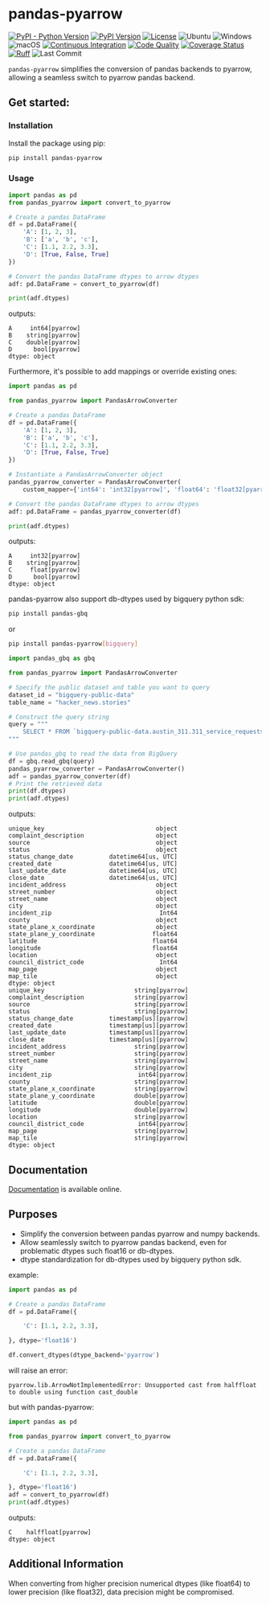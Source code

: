 # pandas-pyarrow

[![PyPI - Python Version](https://img.shields.io/pypi/pyversions/pandas-pyarrow)](https://pypi.org/project/pandas-pyarrow/)
[![PyPI Version](https://img.shields.io/pypi/v/pandas-pyarrow)](https://pypi.org/project/pandas-pyarrow/)
[![License](https://img.shields.io/badge/MIT-License-blue)](https://opensource.org/licenses/MIT)
![Ubuntu](https://img.shields.io/badge/Ubuntu-Supported-blue?logo=ubuntu)
![Windows](https://img.shields.io/badge/Windows-Supported-blue?logo=windows)
![macOS](https://img.shields.io/badge/macOS-Supported-blue?logo=apple)
[![Continuous Integration](https://github.com/DanielAvdar/pandas-pyarrow/actions/workflows/ci.yml/badge.svg)](https://github.com/DanielAvdar/pandas-pyarrow/actions/workflows/ci.yml)
[![Code Quality](https://github.com/DanielAvdar/pandas-pyarrow/actions/workflows/code-checks.yml/badge.svg)](https://github.com/DanielAvdar/pandas-pyarrow/actions/workflows/code-checks.yml)
[![Coverage Status](https://codecov.io/gh/DanielAvdar/pandas-pyarrow/branch/main/graph/badge.svg?token=N0V9KANTG2)](https://codecov.io/gh/DanielAvdar/pandas-pyarrow)
[![Ruff](https://img.shields.io/endpoint?url=https://raw.githubusercontent.com/astral-sh/ruff/main/assets/badge/v2.json)](https://github.com/astral-sh/ruff)
![Last Commit](https://img.shields.io/github/last-commit/DanielAvdar/pandas-pyarrow/main)

`pandas-pyarrow` simplifies the conversion of pandas backends to pyarrow, allowing a seamless switch to pyarrow pandas
backend.

## Get started:

### Installation

Install the package using pip:

```bash
pip install pandas-pyarrow
```

### Usage

```python
import pandas as pd
from pandas_pyarrow import convert_to_pyarrow

# Create a pandas DataFrame
df = pd.DataFrame({
    'A': [1, 2, 3],
    'B': ['a', 'b', 'c'],
    'C': [1.1, 2.2, 3.3],
    'D': [True, False, True]
})

# Convert the pandas DataFrame dtypes to arrow dtypes
adf: pd.DataFrame = convert_to_pyarrow(df)

print(adf.dtypes)
```

outputs:

```
A     int64[pyarrow]
B    string[pyarrow]
C    double[pyarrow]
D      bool[pyarrow]
dtype: object
```

Furthermore, it's possible to add mappings or override existing ones:

```python
import pandas as pd

from pandas_pyarrow import PandasArrowConverter

# Create a pandas DataFrame
df = pd.DataFrame({
    'A': [1, 2, 3],
    'B': ['a', 'b', 'c'],
    'C': [1.1, 2.2, 3.3],
    'D': [True, False, True]
})

# Instantiate a PandasArrowConverter object
pandas_pyarrow_converter = PandasArrowConverter(
    custom_mapper={'int64': 'int32[pyarrow]', 'float64': 'float32[pyarrow]'})

# Convert the pandas DataFrame dtypes to arrow dtypes
adf: pd.DataFrame = pandas_pyarrow_converter(df)

print(adf.dtypes)
```

outputs:

```
A     int32[pyarrow]
B    string[pyarrow]
C     float[pyarrow]
D      bool[pyarrow]
dtype: object
```

pandas-pyarrow also support db-dtypes used by bigquery python sdk:

```bash
pip install pandas-gbq
```

or

```bash
pip install pandas-pyarrow[bigquery]
```

```python
import pandas_gbq as gbq

from pandas_pyarrow import PandasArrowConverter

# Specify the public dataset and table you want to query
dataset_id = "bigquery-public-data"
table_name = "hacker_news.stories"

# Construct the query string
query = """
    SELECT * FROM `bigquery-public-data.austin_311.311_service_requests` LIMIT 1000
"""

# Use pandas_gbq to read the data from BigQuery
df = gbq.read_gbq(query)
pandas_pyarrow_converter = PandasArrowConverter()
adf = pandas_pyarrow_converter(df)
# Print the retrieved data
print(df.dtypes)
print(adf.dtypes)
```

outputs:

```
unique_key                               object
complaint_description                    object
source                                   object
status                                   object
status_change_date          datetime64[us, UTC]
created_date                datetime64[us, UTC]
last_update_date            datetime64[us, UTC]
close_date                  datetime64[us, UTC]
incident_address                         object
street_number                            object
street_name                              object
city                                     object
incident_zip                              Int64
county                                   object
state_plane_x_coordinate                 object
state_plane_y_coordinate                float64
latitude                                float64
longitude                               float64
location                                 object
council_district_code                     Int64
map_page                                 object
map_tile                                 object
dtype: object
unique_key                         string[pyarrow]
complaint_description              string[pyarrow]
source                             string[pyarrow]
status                             string[pyarrow]
status_change_date          timestamp[us][pyarrow]
created_date                timestamp[us][pyarrow]
last_update_date            timestamp[us][pyarrow]
close_date                  timestamp[us][pyarrow]
incident_address                   string[pyarrow]
street_number                      string[pyarrow]
street_name                        string[pyarrow]
city                               string[pyarrow]
incident_zip                        int64[pyarrow]
county                             string[pyarrow]
state_plane_x_coordinate           string[pyarrow]
state_plane_y_coordinate           double[pyarrow]
latitude                           double[pyarrow]
longitude                          double[pyarrow]
location                           string[pyarrow]
council_district_code               int64[pyarrow]
map_page                           string[pyarrow]
map_tile                           string[pyarrow]
dtype: object
```
## Documentation

[Documentation](https://pandas-pyarrow.readthedocs.io/en/latest/) is available online.

## Purposes

- Simplify the conversion between pandas pyarrow and numpy backends.
- Allow seamlessly switch to pyarrow pandas backend, even for problematic dtypes such float16 or db-dtypes.
- dtype standardization for db-dtypes used by bigquery python sdk.


example:

```python
import pandas as pd

# Create a pandas DataFrame
df = pd.DataFrame({

    'C': [1.1, 2.2, 3.3],

}, dtype='float16')

df.convert_dtypes(dtype_backend='pyarrow')
```
will raise an error:
```
pyarrow.lib.ArrowNotImplementedError: Unsupported cast from halffloat to double using function cast_double
```
but with pandas-pyarrow:
```python
import pandas as pd

from pandas_pyarrow import convert_to_pyarrow

# Create a pandas DataFrame
df = pd.DataFrame({

    'C': [1.1, 2.2, 3.3],

}, dtype='float16')
adf = convert_to_pyarrow(df)
print(adf.dtypes)

```
outputs:
```
C    halffloat[pyarrow]
dtype: object
```


## Additional Information

When converting from higher precision numerical dtypes (like float64) to
lower precision (like float32), data precision might be compromised.
